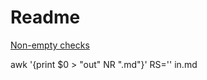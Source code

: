 # Readme

[Non-empty checks](https://michaelcurrin.github.io/dev-cheatsheets/cheatsheets/jekyll/liquid/conditionals/non-empty.html)
[](http://shnurcki.narod.ru/poleznosti/toponim/krym/tsk_a.html)
[](http://geokrym.narod.ru/toponim/t-l-o.html)

awk '{print $0 > "out" NR ".md"}' RS='' in.md
